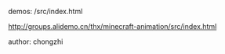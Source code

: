 demos: /src/index.html

http://groups.alidemo.cn/thx/minecraft-animation/src/index.html

author: chongzhi